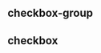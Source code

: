 ## checkbox-group
<!-- UTSCOMJSON.checkbox-group.description -->

<!-- UTSCOMJSON.checkbox-group.attrubute -->

<!-- UTSCOMJSON.checkbox-group.compatibility -->

<!-- UTSCOMJSON.checkbox-group.reference -->


## checkbox

<!-- UTSCOMJSON.checkbox.description -->

<!-- UTSCOMJSON.checkbox.attrubute -->

<!-- UTSCOMJSON.checkbox.compatibility -->

<!-- UTSCOMJSON.checkbox.reference -->

